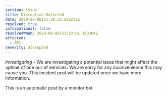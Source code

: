 ```yaml
---
section: issue
title: Disruption Detected
date: 2020-08-06T21:29:35.262272Z
resolved: true
informational: false
resolvedWhen: 2020-08-06T21:33:01.163204Z
affected:
  - API
severity: disrupted
---
```

*Investigating* - We are investigating a potential issue that might affect the uptime of one our of services. We are sorry for any inconvenience this may cause you. This incident post will be updated once we have more information.

This is an automatic post by a monitor bot.
        